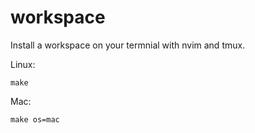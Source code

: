 # workspace

Install a workspace on your termnial with nvim and tmux.

Linux:
```
make
```

Mac:
```
make os=mac
```
